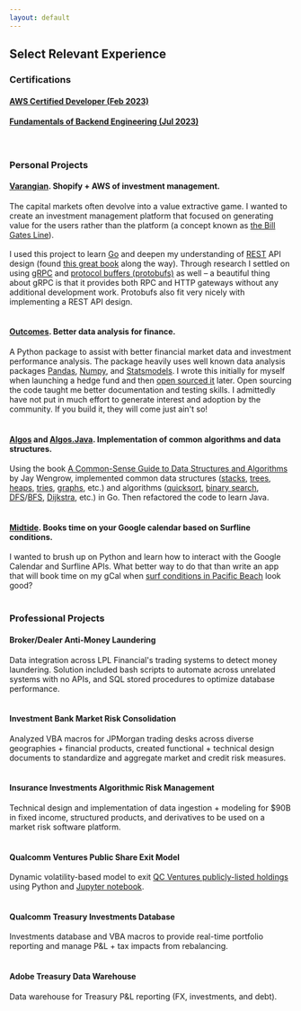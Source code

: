 ```yaml
---
layout: default
---
```

## Select Relevant Experience

### Certifications

#### [AWS Certified Developer (Feb 2023)](https://www.credly.com/badges/cd67ac66-dac2-4418-97c5-627cbf147a39)

#### [Fundamentals of Backend Engineering (Jul 2023)](https://www.udemy.com/course/fundamentals-of-backend-communications-and-protocols)
<br>

### Personal Projects

#### [Varangian](https://github.com/wolfinger/varangian.public). Shopify + AWS of investment management.

The capital markets often devolve into a value extractive game. I wanted to create an investment management platform that focused on generating value for the users rather than the platform (a concept known as [the Bill Gates Line](https://stratechery.com/2018/the-bill-gates-line)).<br>
<br>
I used this project to learn [Go](https://go.dev) and deepen my understanding of [REST](https://en.wikipedia.org/wiki/Representational_state_transfer) API design (found [this great book](https://www.manning.com/books/api-design-patterns) along the way). Through research I settled on using [gRPC](https://grpc.io) and [protocol buffers (protobufs)](https://developers.google.com/protocol-buffers) as well – a beautiful thing about gRPC is that it provides both RPC and HTTP gateways without any additional development work. Protobufs also fit very nicely with implementing a REST API design.<br>
<br>

#### [Outcomes](https://github.com/wolfinger/outcomes). Better data analysis for finance.

A Python package to assist with better financial market data and investment performance analysis. The package heavily uses well known data analysis packages [Pandas](https://pandas.pydata.org), [Numpy](https://numpy.org), and [Statsmodels](https://www.statsmodels.org/stable/index.html). I wrote this initially for myself when launching a hedge fund and then [open sourced it](https://github.com/wolfinger/outcomes) later. Open sourcing the code taught me better documentation and testing skills. I admittedly have not put in much effort to generate interest and adoption by the community. If you build it, they will come just ain't so!<br>
<br>

#### [Algos](https://github.com/wolfinger/algos) and [Algos.Java](https://github.com/wolfinger/algos.java). Implementation of common algorithms and data structures.

Using the book [A Common-Sense Guide to Data Structures and Algorithms](https://www.amazon.com/Common-Sense-Guide-Structures-Algorithms-Second-ebook-dp-B08KYMK4NR/dp/B08KYMK4NR) by Jay Wengrow, implemented common data structures ([stacks](https://en.wikipedia.org/wiki/Stack_(abstract_data_type)), [trees](https://en.wikipedia.org/wiki/Binary_search_tree), [heaps](https://en.wikipedia.org/wiki/Heap_(data_structure)), [tries](https://en.wikipedia.org/wiki/Trie), [graphs](https://en.wikipedia.org/wiki/Graph_(abstract_data_type)), etc.) and algorithms ([quicksort](https://en.wikipedia.org/wiki/Quicksort), [binary search](https://en.wikipedia.org/wiki/Binary_search_algorithm), [DFS](https://en.wikipedia.org/wiki/Depth-first_search)/[BFS](https://en.wikipedia.org/wiki/Breadth-first_search), [Dijkstra](https://en.wikipedia.org/wiki/Dijkstra%27s_algorithm), etc.) in Go. Then refactored the code to learn Java.<br>
<br>

#### [Midtide](https://github.com/wolfinger/midtide). Books time on your Google calendar based on Surfline conditions.

I wanted to brush up on Python and learn how to interact with the Google Calendar and Surfline APIs. What better way to do that than write an app that will book time on my gCal when [surf conditions in Pacific Beach](https://www.surfline.com/surf-report/pacific-beach/5842041f4e65fad6a7708841) look good?<br>
<br>

### Professional Projects

#### Broker/Dealer Anti-Money Laundering
Data integration across LPL Financial's trading systems to detect money laundering. Solution included bash scripts to automate across unrelated systems with no APIs, and SQL stored procedures to optimize database performance.<br>
<br>
#### Investment Bank Market Risk Consolidation
Analyzed VBA macros for JPMorgan trading desks across diverse geographies + financial products, created functional + technical design documents to standardize and aggregate market and credit risk measures.<br>
<br>
#### Insurance Investments Algorithmic Risk Management
Technical design and implementation of data ingestion + modeling for $90B in fixed income, structured products, and derivatives to be used on a market risk software platform.<br>
<br>
#### Qualcomm Ventures Public Share Exit Model
Dynamic volatility-based model to exit [QC Ventures publicly-listed holdings](https://www.qualcommventures.com/portfolio) using Python and [Jupyter notebook](https://jupyter.org).<br>
<br>
#### Qualcomm Treasury Investments Database
Investments database and VBA macros to provide real-time portfolio reporting and manage P&L + tax impacts from rebalancing.<br>
<br>
#### Adobe Treasury Data Warehouse
Data warehouse for Treasury P&L reporting (FX, investments, and debt).<br>
